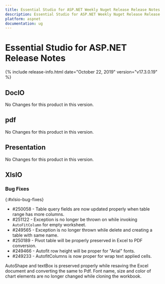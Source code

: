 ```yaml
---
title: Essential Studio for ASP.NET Weekly Nuget Release Release Notes  
description: Essential Studio for ASP.NET Weekly Nuget Release Release Notes  
platform: aspnet
documentation: ug
---
```


# Essential Studio for ASP.NET  Release Notes  

{% include release-info.html date="October 22, 2019"  version="v17.3.0.19" %} 






## DocIO

No Changes for this product in this version.

[//]: # "Delete the contents of this file while new content is added."

## pdf

No Changes for this product in this version.

[//]: # "Delete the contents of this file while new content is added."

## Presentation

No Changes for this product in this version.

[//]: # "Delete the contents of this file while new content is added."

## XlsIO

### Bug Fixes
{:#xlsio-bug-fixes}

* \#250058 - Table query fields are now updated properly when table range has more columns.
* \#251122 - Exception is no longer be thrown on while invoking `AutoFitColumn` for empty worksheet.
* \#249565 - Exception is no longer thrown while delete and creating a table with same name.
* \#250189 - Pivot table will be properly preserved in Excel to PDF conversion.
* \#249466 - Autofit row height will be proper for "Arial" fonts.
* \#249233 - AutofitColumns is now proper for wrap text applied cells.

AutoShape and textBox is preserved properly while resaving the Excel document and converting the same to Pdf.
Font name, size and color of chart elements are no longer changed while cloning the workbook.

